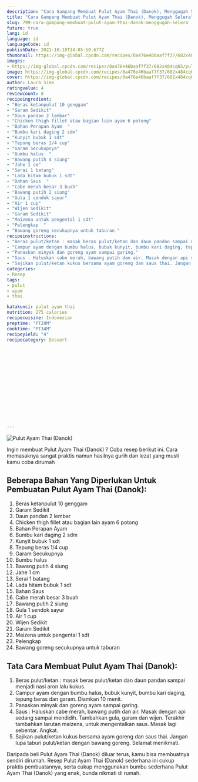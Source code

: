 ```yaml
---
description: "Cara Gampang Membuat Pulut Ayam Thai (Danok), Menggugah Selera"
title: "Cara Gampang Membuat Pulut Ayam Thai (Danok), Menggugah Selera"
slug: 799-cara-gampang-membuat-pulut-ayam-thai-danok-menggugah-selera
future: true
lang: id
language: id
languageCode: id
publishDate: 2021-10-10T14:05:50.677Z 
thumbnail: https://img-global.cpcdn.com/recipes/8a476e46baaf7f37/682x484cq65/pulut-ayam-thai-danok-foto-resep-utama.webp
images:
- https://img-global.cpcdn.com/recipes/8a476e46baaf7f37/682x484cq65/pulut-ayam-thai-danok-foto-resep-utama.webp
image: https://img-global.cpcdn.com/recipes/8a476e46baaf7f37/682x484cq65/pulut-ayam-thai-danok-foto-resep-utama.webp
cover: https://img-global.cpcdn.com/recipes/8a476e46baaf7f37/682x484cq65/pulut-ayam-thai-danok-foto-resep-utama.webp
author: Laura Sims
ratingvalue: 4
reviewcount: 8
recipeingredient:
- "Beras ketanpulut 10 genggam"
- "Garam Sedikit"
- "Daun pandan 2 lembar"
- "Chicken thigh fillet atau bagian lain ayam 6 potong"
- "Bahan Perapan Ayam  "
- "Bumbu kari daging 2 sdm"
- "Kunyit bubuk 1 sdt"
- "Tepung beras 1/4 cup"
- "Garam Secukupnya"
- "Bumbu halus  "
- "Bawang putih 4 siung"
- "Jahe 1 cm"
- "Serai 1 batang"
- "Lada hitam bubuk 1 sdt"
- "Bahan Saus  "
- "Cabe merah besar 3 buah"
- "Bawang putih 2 siung"
- "Gula 1 sendok sayur"
- "Air 1 cup"
- "Wijen Sedikit"
- "Garam Sedikit"
- "Maizena untuk pengental 1 sdt"
- "Pelengkap  "
- "Bawang goreng secukupnya untuk taburan "
recipeinstructions:
- "Beras pulut/ketan : masak beras pulut/ketan dan daun pandan sampai menjadi nasi aron lalu kukus."
- "Campur ayam dengan bumbu halus, bubuk kunyit, bumbu kari daging, tepung beras dan garam. Diamkan 10 menit."
- "Panaskan minyak dan goreng ayam sampai garing."
- "Saus : Haluskan cabe merah, bawang putih dan air. Masak dengan api sedang sampai mendidih. Tambahkan gula, garam dan wijen. Terakhir tambahkan larutan maizena, untuk mengentalkan saus. Masak lagi sebentar. Angkat."
- "Sajikan pulut/ketan kukus bersama ayam goreng dan saus thai. Jangan lupa taburi pulut/ketan dengan bawang goreng. Selamat menikmati."
categories:
- Resep
tags:
- pulut
- ayam
- thai

katakunci: pulut ayam thai 
nutrition: 275 calories
recipecuisine: Indonesian
preptime: "PT28M"
cooktime: "PT34M"
recipeyield: "4"
recipecategory: Dessert


     
    
    
    
    
    
    
    
    
    
    
      
    
---
```



![Pulut Ayam Thai (Danok)](https://img-global.cpcdn.com/recipes/8a476e46baaf7f37/682x484cq65/pulut-ayam-thai-danok-foto-resep-utama.webp)

Ingin membuat Pulut Ayam Thai (Danok) ? Coba resep berikut ini. Cara memasaknya sangat praktis namun hasilnya gurih dan lezat yang musti kamu coba dirumah

<!--inarticleads1-->

## Beberapa Bahan Yang Diperlukan Untuk Pembuatan Pulut Ayam Thai (Danok):

1. Beras ketanpulut 10 genggam
1. Garam Sedikit
1. Daun pandan 2 lembar
1. Chicken thigh fillet atau bagian lain ayam 6 potong
1. Bahan Perapan Ayam  
1. Bumbu kari daging 2 sdm
1. Kunyit bubuk 1 sdt
1. Tepung beras 1/4 cup
1. Garam Secukupnya
1. Bumbu halus  
1. Bawang putih 4 siung
1. Jahe 1 cm
1. Serai 1 batang
1. Lada hitam bubuk 1 sdt
1. Bahan Saus  
1. Cabe merah besar 3 buah
1. Bawang putih 2 siung
1. Gula 1 sendok sayur
1. Air 1 cup
1. Wijen Sedikit
1. Garam Sedikit
1. Maizena untuk pengental 1 sdt
1. Pelengkap  
1. Bawang goreng secukupnya untuk taburan 



<!--inarticleads2-->

## Tata Cara Membuat Pulut Ayam Thai (Danok):

1. Beras pulut/ketan : masak beras pulut/ketan dan daun pandan sampai menjadi nasi aron lalu kukus.
1. Campur ayam dengan bumbu halus, bubuk kunyit, bumbu kari daging, tepung beras dan garam. Diamkan 10 menit.
1. Panaskan minyak dan goreng ayam sampai garing.
1. Saus : Haluskan cabe merah, bawang putih dan air. Masak dengan api sedang sampai mendidih. Tambahkan gula, garam dan wijen. Terakhir tambahkan larutan maizena, untuk mengentalkan saus. Masak lagi sebentar. Angkat.
1. Sajikan pulut/ketan kukus bersama ayam goreng dan saus thai. Jangan lupa taburi pulut/ketan dengan bawang goreng. Selamat menikmati.




Daripada   beli  Pulut Ayam Thai (Danok)  diluar terus, kamu  bisa membuatnya sendiri dirumah. Resep  Pulut Ayam Thai (Danok)  sederhana ini cukup praktis pembuatannya, serta cukup menggunakan bumbu sederhana  Pulut Ayam Thai (Danok)  yang enak, bunda nikmati di rumah.
